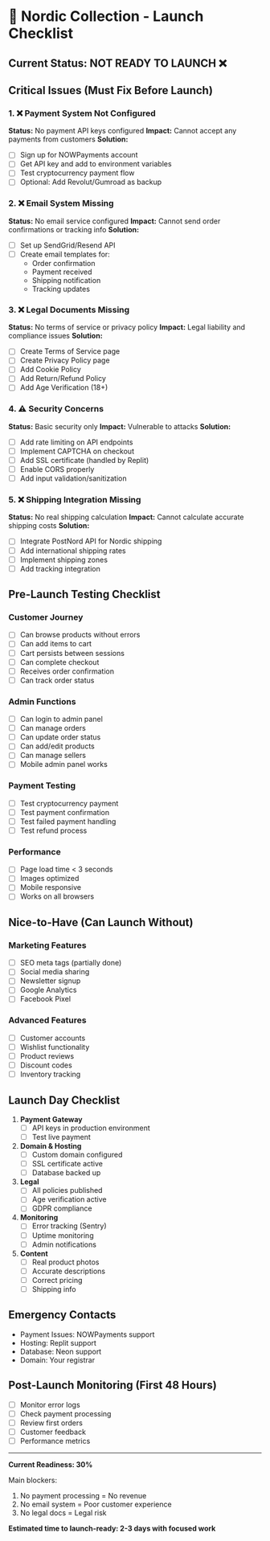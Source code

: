 # 🚀 Nordic Collection - Launch Checklist

## Current Status: **NOT READY TO LAUNCH** ❌

## Critical Issues (Must Fix Before Launch)

### 1. ❌ Payment System Not Configured
**Status:** No payment API keys configured
**Impact:** Cannot accept any payments from customers
**Solution:** 
- [ ] Sign up for NOWPayments account
- [ ] Get API key and add to environment variables
- [ ] Test cryptocurrency payment flow
- [ ] Optional: Add Revolut/Gumroad as backup

### 2. ❌ Email System Missing
**Status:** No email service configured
**Impact:** Cannot send order confirmations or tracking info
**Solution:**
- [ ] Set up SendGrid/Resend API
- [ ] Create email templates for:
  - Order confirmation
  - Payment received
  - Shipping notification
  - Tracking updates

### 3. ❌ Legal Documents Missing
**Status:** No terms of service or privacy policy
**Impact:** Legal liability and compliance issues
**Solution:**
- [ ] Create Terms of Service page
- [ ] Create Privacy Policy page
- [ ] Add Cookie Policy
- [ ] Add Return/Refund Policy
- [ ] Add Age Verification (18+)

### 4. ⚠️ Security Concerns
**Status:** Basic security only
**Impact:** Vulnerable to attacks
**Solution:**
- [ ] Add rate limiting on API endpoints
- [ ] Implement CAPTCHA on checkout
- [ ] Add SSL certificate (handled by Replit)
- [ ] Enable CORS properly
- [ ] Add input validation/sanitization

### 5. ❌ Shipping Integration Missing
**Status:** No real shipping calculation
**Impact:** Cannot calculate accurate shipping costs
**Solution:**
- [ ] Integrate PostNord API for Nordic shipping
- [ ] Add international shipping rates
- [ ] Implement shipping zones
- [ ] Add tracking integration

## Pre-Launch Testing Checklist

### Customer Journey
- [ ] Can browse products without errors
- [ ] Can add items to cart
- [ ] Cart persists between sessions
- [ ] Can complete checkout
- [ ] Receives order confirmation
- [ ] Can track order status

### Admin Functions
- [ ] Can login to admin panel
- [ ] Can manage orders
- [ ] Can update order status
- [ ] Can add/edit products
- [ ] Can manage sellers
- [ ] Mobile admin panel works

### Payment Testing
- [ ] Test cryptocurrency payment
- [ ] Test payment confirmation
- [ ] Test failed payment handling
- [ ] Test refund process

### Performance
- [ ] Page load time < 3 seconds
- [ ] Images optimized
- [ ] Mobile responsive
- [ ] Works on all browsers

## Nice-to-Have (Can Launch Without)

### Marketing Features
- [ ] SEO meta tags (partially done)
- [ ] Social media sharing
- [ ] Newsletter signup
- [ ] Google Analytics
- [ ] Facebook Pixel

### Advanced Features
- [ ] Customer accounts
- [ ] Wishlist functionality
- [ ] Product reviews
- [ ] Discount codes
- [ ] Inventory tracking

## Launch Day Checklist

1. **Payment Gateway**
   - [ ] API keys in production environment
   - [ ] Test live payment

2. **Domain & Hosting**
   - [ ] Custom domain configured
   - [ ] SSL certificate active
   - [ ] Database backed up

3. **Legal**
   - [ ] All policies published
   - [ ] Age verification active
   - [ ] GDPR compliance

4. **Monitoring**
   - [ ] Error tracking (Sentry)
   - [ ] Uptime monitoring
   - [ ] Admin notifications

5. **Content**
   - [ ] Real product photos
   - [ ] Accurate descriptions
   - [ ] Correct pricing
   - [ ] Shipping info

## Emergency Contacts

- Payment Issues: NOWPayments support
- Hosting: Replit support
- Database: Neon support
- Domain: Your registrar

## Post-Launch Monitoring (First 48 Hours)

- [ ] Monitor error logs
- [ ] Check payment processing
- [ ] Review first orders
- [ ] Customer feedback
- [ ] Performance metrics

---

**Current Readiness: 30%** 

Main blockers:
1. No payment processing = No revenue
2. No email system = Poor customer experience  
3. No legal docs = Legal risk

**Estimated time to launch-ready: 2-3 days with focused work**